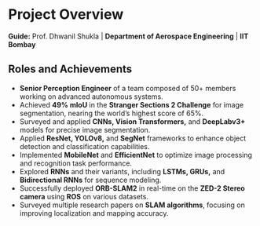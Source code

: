 # Project Overview

**Guide:** Prof. Dhwanil Shukla | **Department of Aerospace Engineering** | **IIT Bombay**

## Roles and Achievements

- **Senior Perception Engineer** of a team composed of 50+ members working on advanced autonomous systems.
- Achieved **49% mIoU** in the **Stranger Sections 2 Challenge** for image segmentation, nearing the world’s highest score of 65%.
- Surveyed and applied **CNNs, Vision Transformers,** and **DeepLabv3+** models for precise image segmentation.
- Applied **ResNet, YOLOv8,** and **SegNet** frameworks to enhance object detection and classification capabilities.
- Implemented **MobileNet** and **EfficientNet** to optimize image processing and recognition task performance.
- Explored **RNNs** and their variants, including **LSTMs, GRUs,** and **Bidirectional RNNs** for sequence modeling.
- Successfully deployed **ORB-SLAM2** in real-time on the **ZED-2 Stereo camera** using **ROS** on various datasets.
- Surveyed multiple research papers on **SLAM algorithms**, focusing on improving localization and mapping accuracy.
